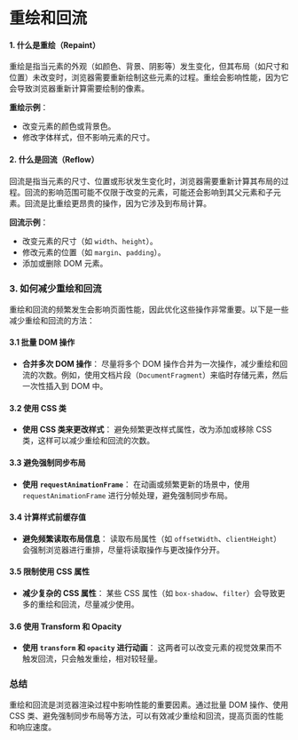 # 重绘和回流

#### 1. 什么是重绘（Repaint）

重绘是指当元素的外观（如颜色、背景、阴影等）发生变化，但其布局（如尺寸和位置）未改变时，浏览器需要重新绘制这些元素的过程。重绘会影响性能，因为它会导致浏览器重新计算需要绘制的像素。

**重绘示例**：
- 改变元素的颜色或背景色。
- 修改字体样式，但不影响元素的尺寸。

#### 2. 什么是回流（Reflow）

回流是指当元素的尺寸、位置或形状发生变化时，浏览器需要重新计算其布局的过程。回流的影响范围可能不仅限于改变的元素，可能还会影响到其父元素和子元素。回流是比重绘更昂贵的操作，因为它涉及到布局计算。

**回流示例**：
- 改变元素的尺寸（如 `width`、`height`）。
- 修改元素的位置（如 `margin`、`padding`）。
- 添加或删除 DOM 元素。

### 3. 如何减少重绘和回流

重绘和回流的频繁发生会影响页面性能，因此优化这些操作非常重要。以下是一些减少重绘和回流的方法：

#### 3.1 批量 DOM 操作

- **合并多次 DOM 操作**：
  尽量将多个 DOM 操作合并为一次操作，减少重绘和回流的次数。例如，使用文档片段（`DocumentFragment`）来临时存储元素，然后一次性插入到 DOM 中。

#### 3.2 使用 CSS 类

- **使用 CSS 类来更改样式**：
  避免频繁更改样式属性，改为添加或移除 CSS 类，这样可以减少重绘和回流的次数。

#### 3.3 避免强制同步布局

- **使用 `requestAnimationFrame`**：
  在动画或频繁更新的场景中，使用 `requestAnimationFrame` 进行分帧处理，避免强制同步布局。

#### 3.4 计算样式前缓存值

- **避免频繁读取布局信息**：
  读取布局属性（如 `offsetWidth`、`clientHeight`）会强制浏览器进行重排，尽量将读取操作与更改操作分开。

#### 3.5 限制使用 CSS 属性

- **减少复杂的 CSS 属性**：
  某些 CSS 属性（如 `box-shadow`、`filter`）会导致更多的重绘和回流，尽量减少使用。

#### 3.6 使用 Transform 和 Opacity

- **使用 `transform` 和 `opacity` 进行动画**：
  这两者可以改变元素的视觉效果而不触发回流，只会触发重绘，相对较轻量。

### 总结

重绘和回流是浏览器渲染过程中影响性能的重要因素。通过批量 DOM 操作、使用 CSS 类、避免强制同步布局等方法，可以有效减少重绘和回流，提高页面的性能和响应速度。
